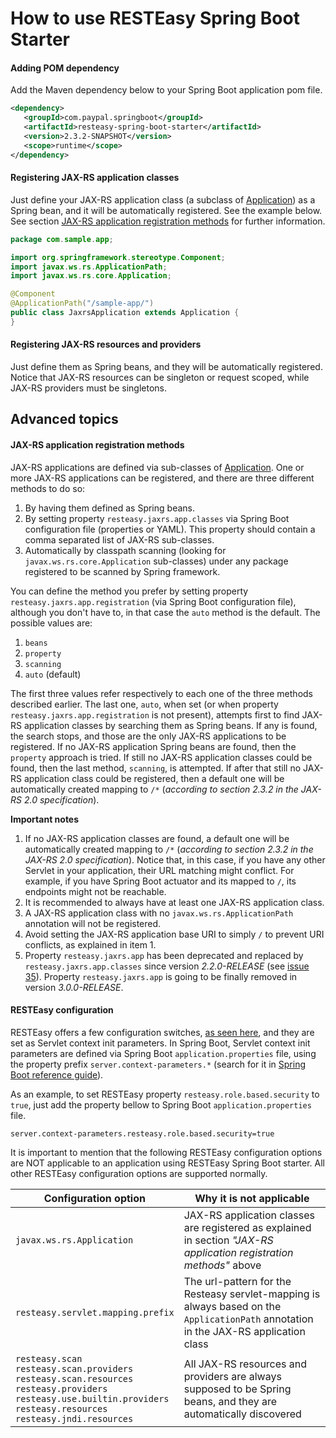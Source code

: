 # How to use RESTEasy Spring Boot Starter

#### Adding POM dependency
Add the Maven dependency below to your Spring Boot application pom file.<br>

``` xml
<dependency>
   <groupId>com.paypal.springboot</groupId>
   <artifactId>resteasy-spring-boot-starter</artifactId>
   <version>2.3.2-SNAPSHOT</version>
   <scope>runtime</scope>
</dependency>
```

#### Registering JAX-RS application classes
Just define your JAX-RS application class (a subclass of [Application](http://docs.oracle.com/javaee/7/api/javax/ws/rs/core/Application.html)) as a Spring bean, and it will be automatically registered. See the example below.
See section [JAX-RS application registration methods](#jax-rs-application-registration-methods) for further information.

``` java
package com.sample.app;

import org.springframework.stereotype.Component;
import javax.ws.rs.ApplicationPath;
import javax.ws.rs.core.Application;

@Component
@ApplicationPath("/sample-app/")
public class JaxrsApplication extends Application {
}
```

#### Registering JAX-RS resources and providers
Just define them as Spring beans, and they will be automatically registered.
Notice that JAX-RS resources can be singleton or request scoped, while JAX-RS providers must be singletons.

## Advanced topics

#### JAX-RS application registration methods

JAX-RS applications are defined via sub-classes of [Application](http://docs.oracle.com/javaee/7/api/javax/ws/rs/core/Application.html). One or more JAX-RS applications can be registered, and there are three different methods to do so:

1. By having them defined as Spring beans.
2. By setting property `resteasy.jaxrs.app.classes` via Spring Boot configuration file (properties or YAML). This property should contain a comma separated list of JAX-RS sub-classes.
3. Automatically by classpath scanning (looking for `javax.ws.rs.core.Application` sub-classes) under any package registered to be scanned by Spring framework.

You can define the method you prefer by setting property `resteasy.jaxrs.app.registration` (via Spring Boot configuration file), although you don't have to, in that case the `auto` method is the default. The possible values are:

1. `beans`
1. `property`
1. `scanning`
1. `auto` (default)

The first three values refer respectively to each one of the three methods described earlier. The last one, `auto`, when set (or when property `resteasy.jaxrs.app.registration` is not present), attempts first to find JAX-RS application classes by searching them as Spring beans. If any is found, the search stops, and those are the only JAX-RS applications to be registered. If no JAX-RS application Spring beans are found, then the `property` approach is tried. If still no JAX-RS application classes could be found, then the last method, `scanning`, is attempted. If after that still no JAX-RS application class could be registered, then a default one will be automatically created mapping to `/*` (_according to section 2.3.2 in the JAX-RS 2.0 specification_).

__Important notes__

1. If no JAX-RS application classes are found, a default one will be automatically created mapping to `/*` (_according to section 2.3.2 in the JAX-RS 2.0 specification_). Notice that, in this case, if you have any other Servlet in your application, their URL matching might conflict. For example, if you have Spring Boot actuator and its mapped to `/`, its endpoints might not be reachable.
1. It is recommended to always have at least one JAX-RS application class.
1. A JAX-RS application class with no `javax.ws.rs.ApplicationPath` annotation will not be registered.
1. Avoid setting the JAX-RS application base URI to simply `/` to prevent URI conflicts, as explained in item 1.
1. Property `resteasy.jaxrs.app` has been deprecated and replaced by `resteasy.jaxrs.app.classes` since version *2.2.0-RELEASE* (see [issue 35](https://github.com/paypal/resteasy-spring-boot/issues/35)). Property `resteasy.jaxrs.app` is going to be finally removed in version *3.0.0-RELEASE*.

#### RESTEasy configuration
RESTEasy offers a few configuration switches, [as seen here](http://docs.jboss.org/resteasy/docs/3.1.0.Final/userguide/html_single/index.html#configuration_switches), and they are set as Servlet context init parameters. In Spring Boot, Servlet context init parameters are defined via Spring Boot `application.properties` file, using the property prefix `server.context-parameters.*` (search for it in [Spring Boot reference guide](http://docs.spring.io/spring-boot/docs/current/reference/htmlsingle/)).</br>

As an example, to set RESTEasy property `resteasy.role.based.security` to `true`, just add the property bellow to Spring Boot `application.properties` file.

```
server.context-parameters.resteasy.role.based.security=true
```

It is important to mention that the following RESTEasy configuration options are NOT applicable to an application using RESTEasy Spring Boot starter.
All other RESTEasy configuration options are supported normally.

| Configuration option | Why it is not applicable |
|---|---|
|`javax.ws.rs.Application`|JAX-RS application classes are registered as explained in section _"JAX-RS application registration methods"_ above|
|`resteasy.servlet.mapping.prefix`|The url-pattern for the Resteasy servlet-mapping is always based on the `ApplicationPath` annotation in the JAX-RS application class|
|`resteasy.scan`<br/>`resteasy.scan.providers`<br/>`resteasy.scan.resources`<br/>`resteasy.providers`<br/>`resteasy.use.builtin.providers`<br/>`resteasy.resources`<br/>`resteasy.jndi.resources`|All JAX-RS resources and providers are always supposed to be Spring beans, and they are automatically discovered|
